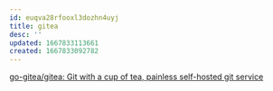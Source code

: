 ```yaml
---
id: euqva28rfooxl3dozhn4uyj
title: gitea
desc: ''
updated: 1667833113661
created: 1667833092782
---
```


[go-gitea/gitea: Git with a cup of tea, painless self-hosted git service](https://github.com/go-gitea/gitea)